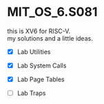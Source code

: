 # MIT_OS_6.S081
this is XV6 for RISC-V.  
my solutions and a little ideas.

- [x] Lab Utilities  
- [x] Lab System Calls  
- [x] Lab Page Tables 
- [ ] Lab Traps

